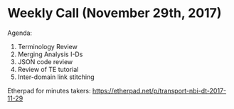 # Weekly Call (November 29th, 2017)

Agenda:
1) Terminology Review
2) Merging Analysis I-Ds
3) JSON code review
4) Review of TE tutorial
5) Inter-domain link stitching

Etherpad for minutes takers: https://etherpad.net/p/transport-nbi-dt-2017-11-29
